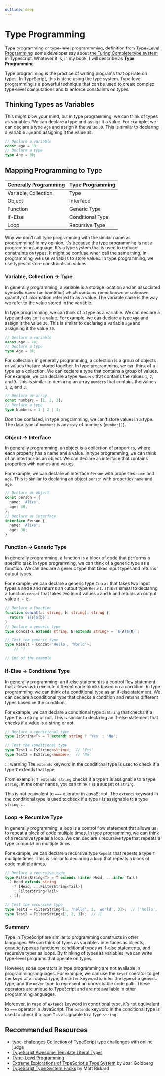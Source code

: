 ```yaml
---
outline: deep
---
```


# Type Programming

Type programming or type-level programmming, definition from [Type-Level Programming](https://type-level-typescript.com/), some developer say about [the Turing Complete type system](https://github.com/microsoft/TypeScript/issues/14833) in Typescript. Whatever it is, in my book, I will describe as **Type Programming**.

Type programming is the practice of writing programs that operate on types. In TypeScript, this is done using the type system. Type-level programming is a powerful technique that can be used to create complex type-level computations and to enforce constraints on types.


## Thinking Types as Variables

This might blow your mind, but in type programming, we can think of types as variables. We can declare a type and assign it a value. For example, we can declare a type `Age` and assign it the value `30`. This is similar to declaring a variable `age` and assigning it the value `30`.

```ts
// Declare a variable
const age = 30;
// Declare a type
type Age = 30;
```

## Mapping Programming to Type
| Generally Programming | Type Programming |
| --------------------- | ---------------- |
| Variable, Collection  | Type             |
| Object                | Interface        |
| Function              | Generic Type     |
| If-Else               | Conditional Type |
| Loop                  | Recursive Type   |

Why we don't call type programming with the similar name as programming? In my opinion, it's because the type programming is not a programming language. It's a type system that is used to enforce constraints on types. It might be confuse when call the same thing. In programming, we use variables to store values. In type programming, we use types to store constraints on values.

### Variable, Collection -> Type

In generally programming, a variable is a storage location and an associated symbolic name (an identifier) which contains some known or unknown quantity of information referred to as a value. The variable name is the way we refer to the value stored in the variable. 

In type programming, we can think of a type as a variable. We can declare a type and assign it a value. For example, we can declare a type `Age` and assign it the value `30`. This is similar to declaring a variable `age` and assigning it the value `30`.

```ts
// Declare a variable
const age = 30;
// Declare a type
type Age = 30;
```

For collection, in generally programming, a collection is a group of objects or values that are stored together. In type programming, we can think of a type as a collection. We can declare a type that contains a group of values. For example, we can declare a type `Numbers` that contains the values `1`, `2`, and `3`. This is similar to declaring an array `numbers` that contains the values `1`, `2`, and `3`.

```ts
// Declare an array
const numbers = [1, 2, 3];
// Declare a type
type Numbers = 1 | 2 | 3;
```

Don't be confused, in type programming, we can't store values in a type. The data type of `numbers` is an array of numbers (`number[]`).


### Object -> Interface

In generally programming, an object is a collection of properties, where each property has a name and a value. In type programming, we can think of an interface as an object. We can declare an interface that contains properties with names and values. 

For example, we can declare an interface `Person` with properties `name` and `age`. This is similar to declaring an object `person` with properties `name` and `age`.

```ts
// Declare an object
const person = {
  name: 'Alice',
  age: 30,
};
// Declare an interface
interface Person {
  name: 'Alice';
  age: 30;
}
```

### Function -> Generic Type

In generally programming, a function is a block of code that performs a specific task. In type programming, we can think of a generic type as a function. We can declare a generic type that takes input types and returns output types. 

For example, we can declare a generic type `Concat` that takes two input types `A` and `B` and returns an output type `Result`. This is similar to declaring a function `concat` that takes two input values `a` and `b` and returns an output value `a + b`.

```ts twoslash
// Declare a function
function concat(a: string, b: string): string {
  return `${a}${b}`;
}
// Declare a generic type
type Concat<A extends string, B extends string> = `${A}${B}`;

// Test the generic type
type Result = Concat<'Hello', 'World'>;
    // ^?    

// End of the example
```

### If-Else -> Conditional Type

In generally programming, an if-else statement is a control flow statement that allows us to execute different code blocks based on a condition. In type programming, we can think of a conditional type as an if-else statement. We can declare a conditional type that checks a condition and returns different types based on the condition.

For example, we can declare a conditional type `IsString` that checks if a type `T` is a string or not. This is similar to declaring an if-else statement that checks if a value is a string or not.

```ts twoslash
// Declare a conditional type
type IsString<T> = T extends string ? 'Yes' : 'No';

// Test the conditional type
type Test1 = IsString<string>;  // 'Yes'
type Test2 = IsString<number>;  // 'No'
```

::: warning
The `extends` keyword in the conditional type is used to check if a type `T` extends that type, 

From example, `T extends string` checks if a type `T` is assignable to a type `string`, in the other hands, you can think `T` is a subset of `string`.

This is not equivalent to `===` operator in JavaScript. The `extends` keyword in the conditional type is used to check if a type `T` is assignable to a type `string`.
:::

### Loop -> Recursive Type

In generally programming, a loop is a control flow statement that allows us to repeat a block of code multiple times. In type programming, we can think of a recursive type as a loop. We can declare a recursive type that repeats a type computation multiple times.

For example, we can declare a recursive type `Repeat` that repeats a type `T` multiple times. This is similar to declaring a loop that repeats a block of code multiple times.

```ts twoslash
// Declare a recursive type
type FilterString<T> = T extends [infer Head, ...infer Tail]
  ? Head extends string
    ? [Head, ...FilterString<Tail>]
    : FilterString<Tail>
  : [];

// Test the recursive type
type Test1 = FilterString<[1, 'hello', 2, 'world', 3]>;  // ['hello', 'world'];
type Test2 = FilterString<[1, 2, 3]>;  // []
```

### Summary

Type in TypeScript are similar to programming constructs in other languages. We can think of types as variables, interfaces as objects, generic types as functions, conditional types as if-else statements, and recursive types as loops. By thinking of types as variables, we can write type-level programs that operate on types.

However, some operators in type programming are not available in programming languages. For example, we can use the `keyof` operator to get the keys of an object type, the `infer` keyword to infer the type of a generic type, and the `never` type to represent an unreachable code path. These operators are unique to TypeScript and are not available in other programming languages.

Moreover, in case of `extends` keyword in conditional type, it's not equivalent to `===` operator in JavaScript. The `extends` keyword in the conditional type is used to check if a type `T` is assignable to a type `string`.

## Recommended Resources

- [type-challenges](https://github.com/type-challenges/type-challenges) Collection of TypeScript type challenges with online judge
- [TypeScript Awesome Template Literal Types](https://github.com/ghoullier/awesome-template-literal-types)
- [Type-Level Programming](https://type-level-typescript.com/)
- [Extreme Explorations of TypeScript's Type System](https://www.learningtypescript.com/articles/extreme-explorations-of-typescripts-type-system) by Josh Goldberg
- [TypeScript Type System Hacks](https://matt-rickard.com/typescript-type-system-hacks) by Matt Rickard